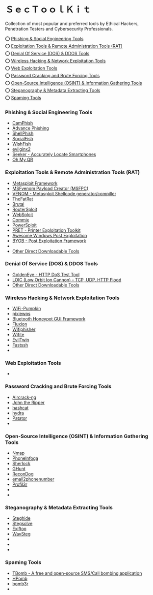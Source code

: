 # ＳｅｃＴｏｏｌＫｉｔ
Collection of most popular and preferred tools by Ethical Hackers, Penetration Testers and Cybersecurity Professionals.


⭕️ [Phishing & Social Engineering Tools](#phishing-tools)<br>
⭕️ [Exploitation Tools & Remote Administration Tools (RAT)](#exploitation-tools--remote-administration-tools-rat)<br>
⭕️ [Denial Of Service (DOS) & DDOS Tools](#denial-of-service-dos--ddos-tools)<br>
⭕️ [Wireless Hacking & Network Exploitation Tools](#wireless-hacking--network-exploitation-tools)<br>
⭕️ [Web Exploitation Tools](#post-exploitation-tools)<br>
⭕️ [Password Cracking and Brute Forcing Tools](#password-cracking-and-brute-forcing-tools)<br>
⭕️ [Open-Source Intelligence (OSINT) & Information Gathering Tools](#open-source-intelligence-osint--information-gathering-tools)<br>
⭕️ [Steganography & Metadata Extracting Tools]()<br>
⭕️ [Spaming Tools]()<br>

### Phishing & Social Engineering Tools
- [CamPhish](https://github.com/techchipnet/CamPhish)
- [Advance Phishing](https://github.com/Ignitetch/AdvPhishing)
- [ShellPhish](https://github.com/suljot/shellphish)
- [SocialFish](https://github.com/UndeadSec/SocialFish)
- [WishFish](https://github.com/kinghacker0/WishFish)
- [evilginx2](https://github.com/kgretzky/evilginx2)
- [Seeker - Accurately Locate Smartphones](https://github.com/thewhiteh4t/seeker)
- [Oh My QR](https://github.com/cryptedwolf/ohmyqr)

### Exploitation Tools & Remote Administration Tools (RAT)
- [Metasploit Framework](https://github.com/rapid7/metasploit-framework)
- [MSFvenom Payload Creator (MSFPC)](https://github.com/g0tmi1k/msfpc)
- [VENOM - Metasploit Shellcode generator/compiller](https://github.com/r00t-3xp10it/venom)
- [TheFatRat](https://github.com/screetsec/TheFatRat)
- [Brutal](https://github.com/screetsec/Brutal)
- [RouterSploit](https://github.com/threat9/routersploit)
- [WebSploit](https://github.com/The404Hacking/websploit )
- [Commix](https://github.com/commixproject/commix)
- [PowerSploit](https://github.com/PowerShellMafia/PowerSploit)
- [PRET - Printer Exploitation Toolkit](https://github.com/RUB-NDS/PRET)
- [Awesome Windows Post Exploitation](https://github.com/emilyanncr/Windows-Post-Exploitation)
- [BYOB - Post Exploitation Framework](https://github.com/malwaredllc/byob)
- []()
- [Other Direct Downloadable Tools](https://github.com/codelust/SecToolKit/tree/main/Remote%20Administration%20Tools%20(RAT))

### Denial Of Service (DOS) & DDOS Tools
- [GoldenEye - HTTP DoS Test Tool](https://github.com/jseidl/GoldenEye)
- [LOIC (Low Orbit Ion Cannon) - TCP, UDP, HTTP Flood](https://sourceforge.net/projects/loic/)
- [Other Direct Downloadable Tools](https://github.com/codelust/SecToolKit/tree/main/Denial%20Of%20Service%20(DOS)%20%26%20DDOS%20Tools)

### Wireless Hacking & Network Exploitation Tools
- [WiFi-Pumpkin](https://github.com/P0cL4bs/wifipumpkin3)
- [pixiewps](https://github.com/wiire/pixiewps)
- [Bluetooth Honeypot GUI Framework](https://github.com/andrewmichaelsmith/bluepot)
- [Fluxion](https://github.com/thehackingsage/Fluxion)
- [Wifiphisher](https://github.com/wifiphisher/wifiphisher)
- [Wifite](https://github.com/derv82/wifite2)
- [EvilTwin](https://github.com/Z4nzu/fakeap)
- [Fastssh](https://github.com/Z4nzu/fastssh)
- []()

### Web Exploitation Tools
- []()

### Password Cracking and Brute Forcing Tools
- [Aircrack-ng](https://github.com/aircrack-ng/aircrack-ng)
- [John the Ripper](https://github.com/openwall/john)
- [hashcat](https://github.com/hashcat/hashcat)
- [hydra](https://github.com/vanhauser-thc/thc-hydra)
- [Patator](https://github.com/lanjelot/patator)
- []()

### Open-Source Intelligence (OSINT) & Information Gathering Tools
- [Nmap](https://github.com/nmap/nmap)
- [PhoneInfoga](https://github.com/sundowndev/phoneinfoga)
- [Sherlock](https://github.com/sherlock-project/sherlock)
- [GHunt](https://github.com/mxrch/GHunt)
- [ReconDog](https://github.com/s0md3v/ReconDog)
- [email2phonenumber](https://github.com/martinvigo/email2phonenumber)
- [Profil3r](https://github.com/MrNonoss/Profil3r-docker)
- []()
- []()

### Steganography & Metadata Extracting Tools
- [Steghide](https://github.com/StefanoDeVuono/steghide)
- [Stegsolve](https://github.com/eugenekolo/sec-tools/tree/master/stego/stegsolve/stegsolve)
- [Exiftoo](https://www.sno.phy.queensu.ca/~phil/exiftool/)
- [WavSteg](https://github.com/ragibson/Steganography#WavSteg)
- []()
- []()
- 

### Spaming Tools
- [TBomb - A free and open-source SMS/Call bombing application](https://github.com/TheSpeedX/TBomb)
- [HPomb](https://github.com/secanonm/HPomb)
- [bomb3r](https://github.com/iMro0t/bomb3r)
- []()
